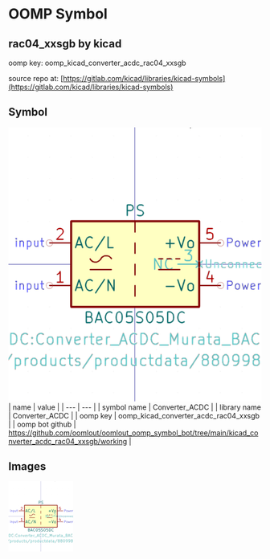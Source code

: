 # OOMP Symbol  
## rac04_xxsgb  by kicad  
  
oomp key: oomp_kicad_converter_acdc_rac04_xxsgb  
  
source repo at: [https://gitlab.com/kicad/libraries/kicad-symbols](https://gitlab.com/kicad/libraries/kicad-symbols)  
## Symbol  
  
[![working.png](working_600.png)](working.png)  
| name | value | 
| --- | --- | 
| symbol name | Converter_ACDC | 
| library name | Converter_ACDC | 
| oomp key | oomp_kicad_converter_acdc_rac04_xxsgb | 
| oomp bot github | https://github.com/oomlout/oomlout_oomp_symbol_bot/tree/main/kicad_converter_acdc_rac04_xxsgb/working | 
## Images  
  
[![working.png](working_140.png)](working.png)  
